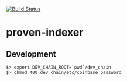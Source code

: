 [![Build Status](https://travis-ci.org/1AmOXsGnfXdbNg3RMTyPCHkn2aT/proven-indexer.svg?branch=master)](https://travis-ci.org/1AmOXsGnfXdbNg3RMTyPCHkn2aT/proven-indexer)

# proven-indexer

## Development

    $> export DEV_CHAIN_ROOT=`pwd`/dev_chain
    $> chmod 400 dev_chain/etc/coinbase_password
